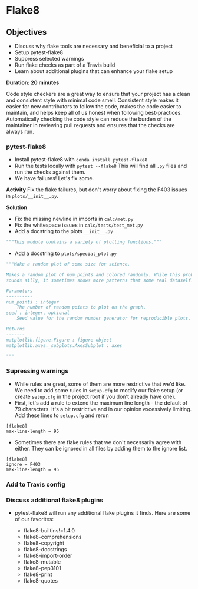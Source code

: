 # Flake8

## Objectives
* Discuss why flake tools are necessary and beneficial to a project
* Setup pytest-flake8
* Suppress selected warnings
* Run flake checks as part of a Travis build
* Learn about additional plugins that can enhance your flake setup

**Duration: 20 minutes**

Code style checkers are a great way to ensure that your project has a clean
and consistent style with minimal code smell. Consistent style makes it easier
for new contributors to follow the code, makes the code easier to maintain, and
helps keep all of us honest when following best-practices. Automatically
checking the code style can reduce the burden of the maintainer in reviewing
pull requests and ensures that the checks are always run.

### pytest-flake8
* Install pytest-flake8 with `conda install pytest-flake8`
* Run the tests locally with `pytest --flake8` This will find all `.py` files
  and run the checks against them.
* We have failures! Let's fix some.

**Activity**
Fix the flake failures, but don't worry about fixing the F403 issues in
`plots/__init__.py`.

**Solution**
* Fix the missing newline in imports in `calc/met.py`
* Fix the whitespace issues in `calc/tests/test_met.py`
* Add a docstring to the plots `__init__.py`

```python
"""This module contains a variety of plotting functions."""
```

* Add a docstring to `plots/special_plot.py`

```python
"""Make a random plot of some size for science.

Makes a random plot of num_points and colored randomly. While this probably
sounds silly, it sometimes shows more patterns that some real dataself.

Parameters
----------
num_points : integer
    The number of random points to plot on the graph.
seed : integer, optional
    Seed value for the random number generator for reproducible plots.

Returns
-------
matplotlib.figure.Figure : figure object
matplotlib.axes._subplots.AxesSubplot : axes

"""
```

### Supressing warnings
* While rules are great, some of them are more restrictive that we'd like. We
  need to add some rules in `setup.cfg` to modify our flake setup (or create
  `setup.cfg` in the project root if you don't already have one).
* First, let's add a rule to extend the maximum line length - the default of
  79 characters. It's a bit restrictive and in our opinion excessively
  limiting. Add these lines to `setup.cfg` and rerun

```
[flake8]
max-line-length = 95
```

* Sometimes there are flake rules that we don't necessarily agree with either.
  They can be ignored in all files by adding them to the ignore list.

```  
[flake8]
ignore = F403
max-line-length = 95
```

### Add to Travis config

### Discuss additional flake8 plugins
* pytest-flake8 will run any additional flake plugins it finds. Here are some
  of our favorites:

  - flake8-builtins!=1.4.0
  - flake8-comprehensions
  - flake8-copyright
  - flake8-docstrings
  - flake8-import-order
  - flake8-mutable
  - flake8-pep3101
  - flake8-print
  - flake8-quotes
